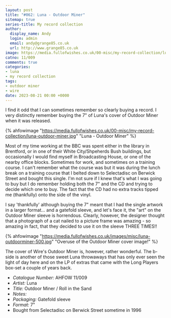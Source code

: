 ```yaml
---
layout: post
title: "#062: Luna - Outdoor Miner"
sitemap: true
series-title: My record collection
author:
  display_name: Andy
  login: admin
  email: andy@grange85.co.uk
  url: http://www.grange85.co.uk
image: https://media.fullofwishes.co.uk/00-misc/my-record-collection/luna-outdoor-miner.jpg
catno: 11/009
comments: true
categories:
- luna
- my record collection
tags:
- outdoor miner
- wire
date: 2023-08-21 00:00 +0000
---
```

I find it odd that I can sometimes remember so clearly buying a record. I very distinctly remember buying the 7" of Luna's cover of Outdoor Miner when it was released.

{% ahfowimage "https://media.fullofwishes.co.uk/00-misc/my-record-collection/luna-outdoor-miner.jpg" "Luna - Outdoor Miner" %}

Most of my time working at the BBC was spent either in the library in Brentford, or in one of their White City/Shpeherds Bush buildings, but occasionally I would find myself in Broadcasting House, or one of the nearby office blocks. Sometimes for work, and sometimes on a training course. I can't remember what the course was but it was during the lunch break on a training course that I belted down to Selectadisc on Berwick Street and bought this single. I'm not sure if I knew that's what I was going to buy but I do remember holding both the 7" and the CD and trying to decide which one to buy. The fact that the CD had no extra tracks tipped me (thankfully) onto the side of the vinyl.

I say 'thankfully' although buying the 7" meant that I had the single artwork in a larger format... and a gatefold sleeve, and let's face it, the "art" on the Outdoor Miner sleeve is horrendous. Clearly, however, the designer thought that a photograph of a cat nailed to a picture frame was amazing - so amazing in fact, that they decided to use it on the sleeve THREE TIMES!!

{% ahfowimage "https://media.fullofwishes.co.uk/images/misc/luna-outdoorminer-500.jpg" "Overuse of the Outdoor Miner cover image!" %}

The cover of Wire's Outdoor Miner is, however, rather wonderful. The b-side is another of those sweet Luna throwaways that has only ever seen the light of day here and on the LP of extras that came with the Long Players box-set a couple of years back.

 - *Catalogue Number:* AHFOW 11/009
 - *Artist:* Luna
 - *Title:* Outdoor Miner / Roll in the Sand
 - *Notes:* 
 - *Packaging:* Gatefold sleeve
 - *Format:* 7"
 - Bought from Selectadisc on Berwick Street sometime in 1996
